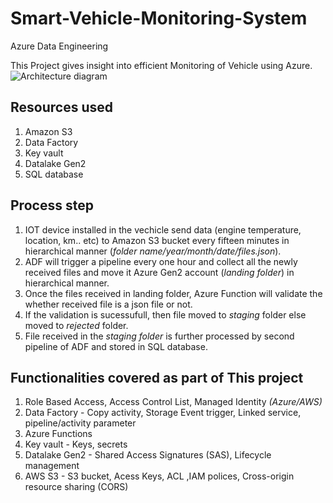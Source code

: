 # Smart-Vehicle-Monitoring-System
Azure Data Engineering

This Project gives insight into efficient Monitoring of Vehicle using Azure.
![Architecture diagram](https://user-images.githubusercontent.com/107489749/209940216-e9e32d59-2864-4dbe-a351-7759cdfa914d.png)

## Resources used 

1. Amazon S3 
2. Data Factory
3. Key vault
4. Datalake Gen2
5. SQL database

## Process step

1. IOT device installed in the vechicle send data (engine temperature, location, km.. etc) to Amazon S3 bucket every fifteen minutes in hierarchical manner (*folder name/year/month/date/files.json*).
2. ADF will trigger a pipeline every one hour and collect all the newly received files and move it Azure Gen2 account (*landing folder*) in hierarchical manner.
3. Once the files received in landing folder, Azure Function will validate the whether received file is a json file or not.
4. If the validation is sucessufull, then file moved to *staging* folder else moved to *rejected* folder.
5. File received in the *staging folder* is further processed by second pipeline of ADF and stored in SQL database.


## Functionalities covered as part of This project

1. Role Based Access, Access Control List, Managed Identity *(Azure/AWS)*
2. Data Factory - Copy activity, Storage Event trigger, Linked service, pipeline/activity parameter 
3. Azure Functions 
4. Key vault - Keys, secrets  
5. Datalake Gen2 - Shared Access Signatures (SAS), Lifecycle management
6. AWS S3 - S3 bucket, Acess Keys, ACL ,IAM polices, Cross-origin resource sharing (CORS)
